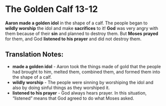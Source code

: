 The Golden Calf 13-12
=======================


**Aaron made a golden idol** in the shape of a calf.  The people began
to **wildly worship** the idol and make **sacrifices** to it! **God**
was very angry with them because of their **sin** and planned to destroy
them. But **Moses** **prayed** for them, and God **listened to his
prayer** and did not destroy them.

Translation Notes:
------------------

-   **made a golden idol** - Aaron took the things made of gold that the
    people had brought to him, melted them, combined them, and formed
    them into the shape of a calf.
-   **wildly worship** - The people were sinning by worshiping the idol
    and also by doing sinful things as they worshiped it.
-   **listened to his prayer** - God always hears prayer. In this
    situation, “listened” means that God agreed to do what Moses
    asked.


